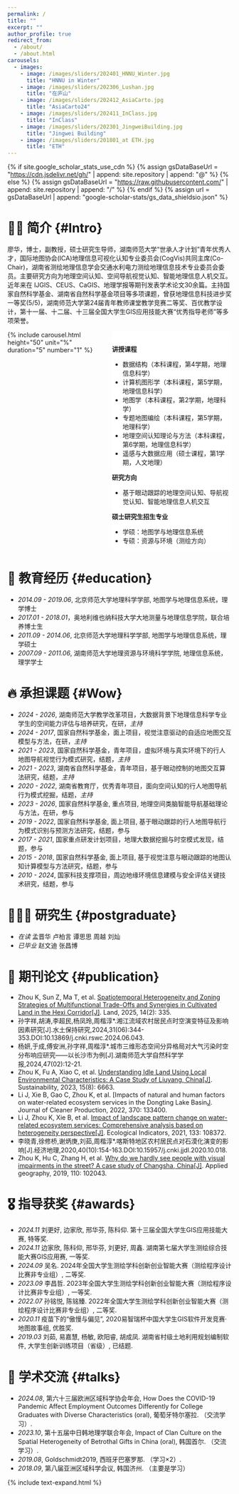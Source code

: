 ```yaml
---
permalink: /
title: ""
excerpt: ""
author_profile: true
redirect_from: 
  - /about/
  - /about.html
carousels:
  - images: 
    - image: /images/sliders/202401_HNNU_Winter.jpg
      title: "HNNU in Winter"
    - image: /images/sliders/202306_Lushan.jpg
      title: "在庐山"
    - image: /images/sliders/202412_AsiaCarto.jpg
      title: "AsiaCarto24"
    - image: /images/sliders/202411_InClass.jpg
      title: "InClass"
    - image: /images/sliders/202301_JingweiBuilding.jpg
      title: "Jingwei Building"
    - image: /images/sliders/201801_at ETH.jpg
      title: "ETH"
---
```


<style>
.main-content {
  display: flex;
  justify-content: space-between;
  gap: 20px;
}

.sliderBar {
  flex: 4;

  border-radius: 8px;

}

.sliderText {
  flex: 5;
  background-color: #fff;
  border-radius: 8px;
  padding-top:1rem;
}

.carousel__holder {
  width: 100%;
  height: 90%;
}

@media (max-width:768px){
  .main-content{
    flex-direction:column;
  }
  .sliderBar{
    max-width:100%;
    order:0;
  }
  .sliderText{
    order:1;
  }
}
</style>

{% if site.google_scholar_stats_use_cdn %}
{% assign gsDataBaseUrl = "https://cdn.jsdelivr.net/gh/" | append: site.repository | append: "@" %}
{% else %}
{% assign gsDataBaseUrl = "https://raw.githubusercontent.com/" | append: site.repository | append: "/" %}
{% endif %}
{% assign url = gsDataBaseUrl | append: "google-scholar-stats/gs_data_shieldsio.json" %}

<span class='anchor' id='about-me'></span>
# 👨‍🏫 简介 {#Intro}
廖华，博士，副教授，硕士研究生导师，湖南师范大学“世承人才计划”青年优秀人才，国际地图协会(ICA)地理信息可视化认知专业委员会(CogVis)共同主席(Co-Chair)，湖南省测绘地理信息学会交通水利电力测绘地理信息技术专业委员会委员。主要研究方向为地理空间认知、空间导航视觉认知、智能地理信息人机交互。近年来在 IJGIS、CEUS、CaGIS、地理学报等期刊发表学术论文30余篇。主持国家自然科学基金、湖南省自然科学基金项目等多项课题，曾获地理信息科技进步奖一等奖(5/5)，湖南师范大学第24届青年教师课堂教学竞赛二等奖、百优教学设计，第十一届、十二届、十三届全国大学生GIS应用技能大赛“优秀指导老师”等多项荣誉。

<!-- 
{% include carousel.html height="50" unit="%" duration="5" number="1" %}

<div class='paper-box'><div class='paper-box-image'><div><div class="badge">In class</div><img src='images/in class.jpg' alt="sym" width="100%"></div></div>
<div class='paper-box-text' markdown="1">

**讲授课程**

- 数据结构（本科课程，第4学期，地理信息科学）
- 计算机图形学（本科课程，第5学期，地理信息科学）
- 地图学（本科课程，第2学期，地理科学）
- 专题地图编绘（本科课程，第5学期，地理科学）
- 地理空间认知理论与方法（本科课程，第6学期，地理信息科学）
- 遥感与大数据应用（硕士课程，第1学期，人文地理）

**研究方向**

- 基于眼动跟踪的地理空间认知、导航视觉认知、智能地理信息人机交互

**硕士研究生招生专业**

- 学硕：地图学与地理信息系统
- 专硕：资源与环境（测绘方向）
</div>

</div>

-->

<div class="main-content">
  <div class="sliderBar">
    {% include carousel.html height="50" unit="%" duration="5" number="1" %}
  </div>
  <div class='sliderText' markdown="1">


**讲授课程**

- 数据结构（本科课程，第4学期，地理信息科学）
- 计算机图形学（本科课程，第5学期，地理信息科学）
- 地图学（本科课程，第2学期，地理科学）
- 专题地图编绘（本科课程，第5学期，地理科学）
- 地理空间认知理论与方法（本科课程，第6学期，地理信息科学）
- 遥感与大数据应用（硕士课程，第1学期，人文地理）

**研究方向**

- 基于眼动跟踪的地理空间认知、导航视觉认知、智能地理信息人机交互

**硕士研究生招生专业**

- 学硕：地图学与地理信息系统
- 专硕：资源与环境（测绘方向）
</div>
</div>

# 📖 教育经历 {#education} 
- *2014.09 - 2019.06*, 北京师范大学地理科学学部, 地图学与地理信息系统，理学博士
- *2017.01 - 2018.01*，奥地利维也纳科技大学大地测量与地理信息学院，联合培养博士生
- *2011.09 - 2014.06*, 北京师范大学地理科学学部, 地图学与地理信息系统，理学硕士
- *2007.09 - 2011.06*, 湖南师范大学地理资源与环境科学学院, 地理信息系统，理学学士

# 🔥 承担课题 {#Wow}
- *2024 - 2026*, 湖南师范大学教学改革项目，大数据背景下地理信息科学专业学生的空间能力评估与培养研究，在研，*主持*
- *2024 - 2017*, 国家自然科学基金，面上项目，视觉注意驱动的自适应地图交互模型与方法，在研，*主持*
- *2021 - 2023*, 国家自然科学基金，青年项目，虚拟环境与真实环境下的行人地图导航视觉行为模式研究，结题，*主持*
- *2021 - 2023*, 湖南省自然科学基金，青年项目，基于眼动控制的地图交互算法研究，结题，*主持*
- *2020 - 2022*, 湖南省教育厅，优秀青年项目，面向空间认知的行人地图导航行为模式挖掘，结题，*主持*
- *2023 - 2026*, 国家自然科学基金, 重点项目, 地理空间类脑智能导航基础理论与方法，在研，参与
- *2019 - 2022*, 国家自然科学基金, 面上项目, 基于眼动跟踪的行人地图导航行为模式识别与预测方法研究，结题，参与
- *2017 - 2021*, 国家重点研发计划项目，地理大数据挖掘与时空模式发现，结题，参与
- *2015 - 2018*, 国家自然科学基金, 面上项目, 基于视觉注意与眼动跟踪的地图认知计算模型与方法研究，结题，参与
- *2010 - 2024*, 国家科技支撑项目，周边地缘环境信息建模与安全评估关键技术研究，结题，参与

# 👨🏻‍🎓 研究生 {#postgraduate}
- *在读* 孟晋华 卢柏言 谭思思 周越 刘灿
- *已毕业* 赵文迪 张昌博 

# 📝 期刊论文 {#publication} 
- Zhou K, Sun Z, Ma T, et al. [Spatiotemporal Heterogeneity and Zoning Strategies of Multifunctional Trade-Offs and Synergies in Cultivated Land in the Hexi Corridor[J]](https://www.mdpi.com/2073-445X/14/2/335). Land, 2025, 14(2): 335.
- 孙字祥,胡涛,李超民,杨凤玲,周楷淳*.湘江流域农村居民点时空演变特征及影响因素研究[J].水土保持研究,2024,31(06):344-353.DOI:10.13869/j.cnki.rswc.2024.06.043.
- 杨妍,于成,傅安洲,孙字祥,周楷淳*.城市三维形态空间分异格局对大气污染时空分布响应研究——以长沙市为例[J].湖南师范大学自然科学学报,2024,47(02):12-21.
- Zhou K, Fu A, Xiao C, et al. [Understanding Idle Land Using Local Environmental Characteristics: A Case Study of Liuyang, China[J]](https://www.mdpi.com/2071-1050/15/8/6663). Sustainability, 2023, 15(8): 6663.
- Li J, Xie B, Gao C, Zhou K, et al. [Impacts of natural and human factors on water-related ecosystem services in the Dongting Lake Basin[J](https://www.sciencedirect.com/science/article/abs/pii/S0959652622029833). Journal of Cleaner Production, 2022, 370: 133400.
- Li J, Zhou K, Xie B, et al. [Impact of landscape pattern change on water-related ecosystem services: Comprehensive analysis based on heterogeneity perspective[J]](https://www.sciencedirect.com/science/article/pii/S1470160X21010372). Ecological Indicators, 2021, 133: 108372.
- 李晓青,徐修桥,谢炳庚,刘茹,周楷淳*.喀斯特地区农村居民点对石漠化演变的影响[J].经济地理,2020,40(10):154-163.DOI:10.15957/j.cnki.jjdl.2020.10.018.
- Zhou K, Hu C, Zhang H, et al. [Why do we hardly see people with visual impairments in the street? A case study of Changsha, China[J]](https://www.sciencedirect.com/science/article/pii/S0143622818311172). Applied geography, 2019, 110: 102043.

# 🎖 指导获奖 {#awards} 
- *2024.11* 刘更好, 边家欣, 邢华芬, 陈科仰. 第十三届全国大学生GIS应用技能大赛, 特等奖.
- *2024.11* 边家欣, 陈科仰, 邢华芬, 刘更好, 周鑫. 湖南第七届大学生测绘综合技能大赛GIS应用赛, 一等奖. 
- *2024.09* 吴名. 2024年全国大学生测绘学科创新创业智能大赛（测绘程序设计比赛非专业组）, 二等奖.  
- *2023.09* 李昌哲. 2023年全国大学生测绘学科创新创业智能大赛（测绘程序设计比赛非专业组）, 一等奖. 
- *2022.07* 孙铭悦, 陈铭臻. 2022年全国大学生测绘学科创新创业智能大赛（测绘程序设计比赛非专业组）, 二等奖. 
- *2020.11* 疫苗下的“傲慢与偏见”, 2020易智瑞杯中国大学生GIS软件开发竞赛·地图故事组, 优胜奖.
- *2019.03* 刘茹, 易嘉慧, 杨敏, 欧阳睿, 胡成凤. 湖南省村级土地利用规划编制软件, 大学生创新训练项目（省级）, 已结题. 

# 💬 学术交流 {#talks} 
- *2024.08*, 第六十三届欧洲区域科学协会年会, How Does the COVID-19 Pandemic Affect Employment Outcomes Differently for College Graduates with Diverse Characteristics (oral), 葡萄牙特尔塞拉. （交流学习）. 
- *2023.10*, 第十五届中日韩地理学联合年会, Impact of Clan Culture on the Spatial Heterogeneity of Betrothal Gifts in China (oral), 韩国首尔. （交流学习）. 
- *2019.08*, Goldschmidt2019, 西班牙巴塞罗那. （学习×2）. 
- *2018.09*, 第八届亚洲区域科学会议, 韩国济州. （主要是学习） 



<script defer src="https://cn.vercount.one/js"></script>
<script>
var _hmt = _hmt || [];
(function() {
  var hm = document.createElement("script");
  hm.src = "https://hm.baidu.com/hm.js?6f4a6579643562aeebf8bcf02017b627";
  var s = document.getElementsByTagName("script")[0]; 
  s.parentNode.insertBefore(hm, s);
})();
</script>

{% include text-expand.html %}
